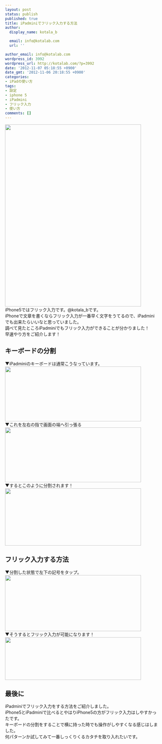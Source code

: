 ```yaml
---
layout: post
status: publish
published: true
title: iPadminiでフリック入力する方法
author:
  display_name: kotala_b

  email: info@kotalab.com
  url: ''

author_email: info@kotalab.com
wordpress_id: 3992
wordpress_url: http://kotalab.com/?p=3992
date: '2012-11-07 05:18:55 +0900'
date_gmt: '2012-11-06 20:18:55 +0900'
categories:
- iPadの使い方
tags:
- 設定
- iphone 5
- iPadmini
- フリック入力
- 使い方
comments: []
---
```

<p><a href="http://kotalab.com/wp-content/uploads/slooProImg_20121102132952.jpg" target="_blank"><img src="http://kotalab.com/wp-content/uploads/slooProImg_20121102132952.jpg" alt="" title="slooProImg_20121102132952.jpg" width="448" height="598" class="alignnone size-full wp-image-3904" /></a><br />
iPhone5ではフリック入力です。@kotala_bです。<br />
iPhoneで文章を書くならフリック入力が一番早く文字をうてるので、iPadminiでも出来たらいいなと思っていました。<br />
調べて見たところiPadminiでもフリック入力ができることが分かりました！<br />
早速やり方をご紹介します！<br />
<!--more--></p>
<h2>キーボードの分割</h2>
<p>▼iPadminiのキーボードは通常こうなっています。<br />
<img src="http://kotalab.com/wp-content/uploads/slooProImg_20121106200101.jpg" alt="" width="448" height="180" /><br />
▼これを左右の指で画面の端へ引っ張る<br />
<img src="http://kotalab.com/wp-content/uploads/slooProImg_20121106200100.jpg" alt="" width="448" height="180" /><br />
▼するとこのように分割されます！<br />
<img src="http://kotalab.com/wp-content/uploads/slooProImg_20121106200059.jpg" alt="" width="448" height="188" /></p>
<h2>フリック入力する方法</h2>
<p>▼分割した状態で左下の記号をタップ。<br />
<img src="http://kotalab.com/wp-content/uploads/slooProImg_20121106200058.jpg" alt="" width="448" height="184" /><br />
▼そうするとフリック入力が可能になります！<br />
<img src="http://kotalab.com/wp-content/uploads/slooProImg_20121106200057.jpg" alt="" width="448" height="140" /></p>
<h2>最後に</h2>
<p>iPadminiでフリック入力をする方法をご紹介しました。<br />
iPhone5とiPadminiで比べるとやはりiPhone5の方がフリック入力はしやすかったです。<br />
キーボードの分割をすることで横に持った時でも操作がしやすくなる感じはしました。<br />
何パターンか試してみて一番しっくりくるカタチを取り入れたいです。</p>
